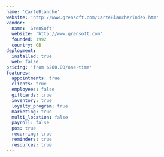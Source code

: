 ```yaml
---
name: 'CarteBlanche'
website: 'http://www.grensoft.com/CarteBlanche/index.htm'
vendor:
  name: 'GrenSoft'
  website: 'http://www.grensoft.com'
  founded: 1992
  country: GB
deployment:
  installed: true
  web: false
pricing: 'from $280.00/one-time'
features:
  appointments: true
  clients: true
  employees: false
  giftcards: true
  inventory: true
  loyalty_program: true
  marketing: true
  multi_location: false
  payroll: false
  pos: true
  recurring: true
  reminders: true
  resources: true
---
```

